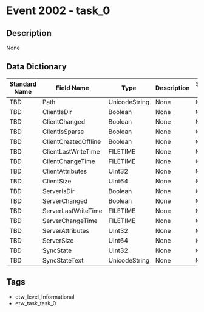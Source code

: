 # Event 2002 - task_0

## Description
None

## Data Dictionary
|Standard Name|Field Name|Type|Description|Sample Value|
|---|---|---|---|---|
|TBD|Path|UnicodeString|None|`None`|
|TBD|ClientIsDir|Boolean|None|`None`|
|TBD|ClientChanged|Boolean|None|`None`|
|TBD|ClientIsSparse|Boolean|None|`None`|
|TBD|ClientCreatedOffline|Boolean|None|`None`|
|TBD|ClientLastWriteTime|FILETIME|None|`None`|
|TBD|ClientChangeTime|FILETIME|None|`None`|
|TBD|ClientAttributes|UInt32|None|`None`|
|TBD|ClientSize|UInt64|None|`None`|
|TBD|ServerIsDir|Boolean|None|`None`|
|TBD|ServerChanged|Boolean|None|`None`|
|TBD|ServerLastWriteTime|FILETIME|None|`None`|
|TBD|ServerChangeTime|FILETIME|None|`None`|
|TBD|ServerAttributes|UInt32|None|`None`|
|TBD|ServerSize|UInt64|None|`None`|
|TBD|SyncState|UInt32|None|`None`|
|TBD|SyncStateText|UnicodeString|None|`None`|

## Tags
* etw_level_Informational
* etw_task_task_0